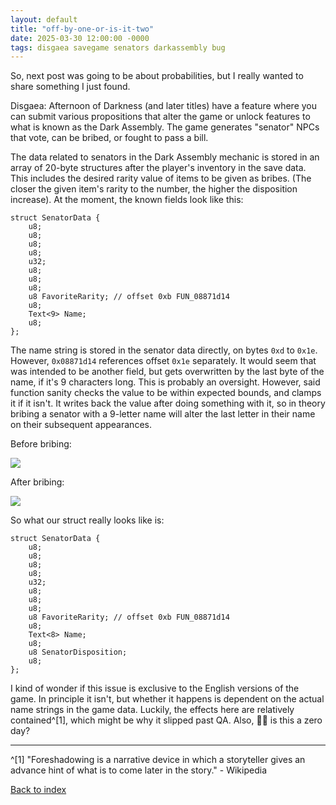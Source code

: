 ```yaml
---
layout: default
title: "off-by-one-or-is-it-two"
date: 2025-03-30 12:00:00 -0000
tags: disgaea savegame senators darkassembly bug
---
```


So, next post was going to be about probabilities, but I really wanted to share something I just found.

Disgaea: Afternoon of Darkness (and later titles) have a feature where you can submit various propositions that alter the game or unlock features to what is known as the Dark Assembly. The game generates "senator" NPCs that vote, can be bribed, or fought to pass a bill.

The data related to senators in the Dark Assembly mechanic is stored in an array of 20-byte structures after the player's inventory in the save data. This includes the desired rarity value of items to be given as bribes. (The closer the given item's rarity to the number, the higher the disposition increase). At the moment, the known fields look like this:

```
struct SenatorData {
	u8;
	u8;
	u8;
	u8;
	u32;
	u8;
	u8;
	u8;
	u8 FavoriteRarity; // offset 0xb FUN_08871d14
	u8;
	Text<9> Name;
	u8;
};
```

The name string is stored in the senator data directly, on bytes `0xd` to `0x1e`. However, `0x08871d14` references offset `0x1e` separately. It would seem that was intended to be another field, but gets overwritten by the last byte of the name, if it's 9 characters long. This is probably an oversight. However, said function sanity checks the value to be within expected bounds, and clamps it if it isn't. It writes back the value after  doing something with it, so in theory bribing a senator with a 9-letter name will alter the last letter in their name on their subsequent appearances.

Before bribing:

![](/breaking-videogames/assets/bribing_senator.jpg)

After bribing:

![](/breaking-videogames/assets/post_bribe.jpg)

So what our struct really looks like is:

```
struct SenatorData {
	u8;
	u8;
	u8;
	u8;
	u32;
	u8;
	u8;
	u8;
	u8 FavoriteRarity; // offset 0xb FUN_08871d14
	u8;
	Text<8> Name;
	u8;
	u8 SenatorDisposition;
	u8;
};
```

I kind of wonder if this issue is exclusive to the English versions of the game. In principle it isn't, but whether it happens is dependent on the actual name strings in the game data. Luckily, the effects here are relatively contained^[1], which might be why it slipped past QA. Also, 🫴🦋 is this a zero day?

----

^[1] "Foreshadowing is a narrative device in which a storyteller gives an advance hint of what is to come later in the story." - Wikipedia

[Back to index](/breaking-videogames/)
